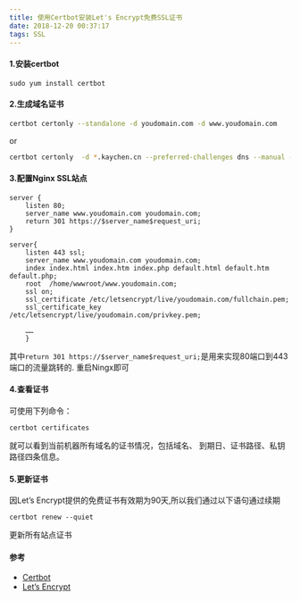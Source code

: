 ```yaml
---
title: 使用Certbot安装Let's Encrypt免费SSL证书
date: 2018-12-20 00:37:17
tags: SSL
---
```

#### 1.安装certbot
```
sudo yum install certbot
```

#### 2.生成域名证书
```bash
certbot certonly --standalone -d youdomain.com -d www.youdomain.com
```

or

```bash
certbot certonly  -d *.kaychen.cn --preferred-challenges dns --manual --server https://acme-v02.api.letsencrypt.org/directory
```

#### 3.配置Nginx SSL站点

```
server {
    listen 80;
    server_name www.youdomain.com youdomain.com;
    return 301 https://$server_name$request_uri;
}

server{
    listen 443 ssl;
    server_name www.youdomain.com youdomain.com;
    index index.html index.htm index.php default.html default.htm default.php;
    root  /home/wwwroot/www.youdomain.com;
    ssl on;
    ssl_certificate /etc/letsencrypt/live/youdomain.com/fullchain.pem;
    ssl_certificate_key /etc/letsencrypt/live/youdomain.com/privkey.pem;

    ……
    }
```
其中`return 301 https://$server_name$request_uri;`是用来实现80端口到443端口的流量跳转的.
重启Ningx即可

#### 4.查看证书

可使用下列命令：

```shell
certbot certificates
```

就可以看到当前机器所有域名的证书情况，包括域名、 到期日、证书路径、私钥路径四条信息。

#### 5.更新证书
因Let’s Encrypt提供的免费证书有效期为90天,所以我们通过以下语句通过续期
```
certbot renew --quiet 
```
更新所有站点证书

#### 参考
- [Certbot](https://certbot.eff.org)
- [Let’s Encrypt](https://letsencrypt.org/)

